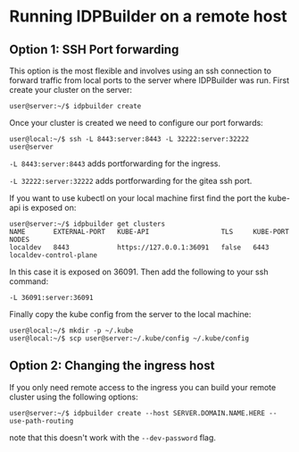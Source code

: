# Running IDPBuilder on a remote host

## Option 1: SSH Port forwarding

This option is the most flexible and involves using an ssh connection to forward traffic from local ports to the server where IDPBuilder was run.
First create your cluster on the server:

```shell
user@server:~/$ idpbuilder create
```

Once your cluster is created we need to configure our port forwards:

```shell
user@local:~/$ ssh -L 8443:server:8443 -L 32222:server:32222 user@server
```

`-L 8443:server:8443` adds portforwarding for the ingress.

`-L 32222:server:32222` adds portforwarding for the gitea ssh port.

If you want to use kubectl on your local machine first find the port the kube-api is exposed on:

```
user@server:~/$ idpbuilder get clusters
NAME       EXTERNAL-PORT   KUBE-API                  TLS     KUBE-PORT   NODES
localdev   8443            https://127.0.0.1:36091   false   6443        localdev-control-plane
```

In this case it is exposed on 36091. Then add the following to your ssh command:

`-L 36091:server:36091`

Finally copy the kube config from the server to the local machine:

```shell
user@local:~/$ mkdir -p ~/.kube
user@local:~/$ scp user@server:~/.kube/config ~/.kube/config
```

## Option 2: Changing the ingress host

If you only need remote access to the ingress you can build your remote cluster using the following options:

```shell
user@server:~/$ idpbuilder create --host SERVER.DOMAIN.NAME.HERE --use-path-routing
```

note that this doesn't work with the `--dev-password` flag.
